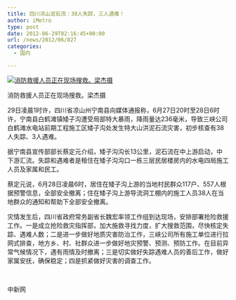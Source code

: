 ```yaml
---
title: 四川凉山泥石流：38人失踪，三人遇难！
author: iMetro
type: post
date: 2012-06-29T02:16:45+00:00
url: /news/2012/06/827
categories:
  - 国内

---
```

[![消防救援人员正在现场搜救。梁杰摄][1]][2]

消防救援人员正在现场搜救。梁杰摄

29日凌晨1时许，四川省凉山州宁南县向媒体通报称，6月27日20时至28日6时许，宁南县白鹤滩镇矮子沟遭受局部特大暴雨，降雨量达236毫米，导致三峡公司白鹤滩水电站前期工程施工区矮子沟处发生特大山洪泥石流灾害，初步核查有38人失踪、3人遇难。

据宁南县宣传部部长蔡定元介绍，矮子沟沟长13公里，泥石流在中上游启动，中下游汇流。失踪和遇难者是租住在矮子沟沟口一栋三层民居楼房内的水电四局施工人员及家属和民工。

蔡定元说，6月28日凌晨6时，居住在矮子沟上游的当地村民群众117户、557人根据预警信息，全部安全撤离；住在矮子沟上游导流洞工棚内的施工人员38人在当地群众的通知和帮助下全部安全撤离。

灾情发生后，四川省政府常务副省长魏宏率领工作组到达现场，安排部署抢险救援工作。一是成立抢险救灾指挥部，加大施救寻找力度，扩大搜救范围，尽快核定失踪、遇难人数；二是进一步做好地质灾害防治工作，三峡公司所有施工单位进行拉网式排查，地方乡、村、社群众进一步做好地灾预警、预测、预防工作。在目前异常气候情况下，遇有雨情及时撤离；三是切实做好失踪遇难人员的善后工作，做好家属安抚，确保稳定；四是抓紧做好灾害的调查工作。

&#160;

中新网

 [1]: http://society.people.com.cn/NMediaFile/2012/0629/MAIN201206290927000193657996202.jpg
 [2]: http://society.people.com.cn/n/2012/0629/c1008-18405331-2.html